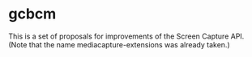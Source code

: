 # gcbcm
This is a set of proposals for improvements of the Screen Capture API.
(Note that the name mediacapture-extensions was already taken.)
